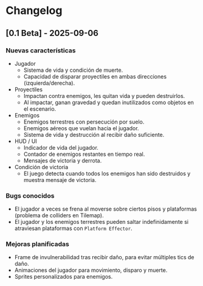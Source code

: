 # Changelog

## [0.1 Beta] - 2025-09-06

### Nuevas características
- Jugador
  - Sistema de vida y condición de muerte.
  - Capacidad de disparar proyectiles en ambas direcciones (izquierda/derecha).
- Proyectiles
  - Impactan contra enemigos, les quitan vida y pueden destruirlos.
  - Al impactar, ganan gravedad y quedan inutilizados como objetos en el escenario.
- Enemigos
  - Enemigos terrestres con persecución por suelo.
  - Enemigos aéreos que vuelan hacia el jugador.
  - Sistema de vida y destrucción al recibir daño suficiente.
- HUD / UI
  - Indicador de vida del jugador.
  - Contador de enemigos restantes en tiempo real.
  - Mensajes de victoria y derrota.
- Condición de victoria
  - El juego detecta cuando todos los enemigos han sido destruidos y muestra mensaje de victoria.

### Bugs conocidos
- El jugador a veces se frena al moverse sobre ciertos pisos y plataformas (problema de colliders en Tilemap).
- El jugador y los enemigos terrestres pueden saltar indefinidamente si atraviesan plataformas con `Platform Effector`.

### Mejoras planificadas
- Frame de invulnerabilidad tras recibir daño, para evitar múltiples tics de daño.
- Animaciones del jugador para movimiento, disparo y muerte.
- Sprites personalizados para enemigos.
